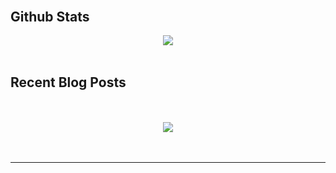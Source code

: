 <br/> 

## 

<br/>
  
<br/>  

## Github Stats  
<div align="center"><img src="https://github-readme-stats.vercel.app/api?username=YouthGT&show_icons=true&count_private=true&hide_border=true" align="center" /></div>  

<br/>  


## Recent Blog Posts  
  

<br/>  

  

<br/>  

<div align="center">
<img src="https://komarev.com/ghpvc/?username=YouthGT&&style=flat-square" align="center" />
</div>  
  

<br/>  


<br />

----


<!---
YouthGT/YouthGT is a ✨ special ✨ repository because its `README.md` (this file) appears on your GitHub profile.
You can click the Preview link to take a look at your changes.
--->

